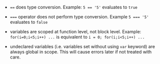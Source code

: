 - `==` does type conversion. Example: `5 == '5'` evaluates to `true`
- `===` operator does not perform type conversion. Example `5 === '5'` evaluates to `false`

- variables are scoped at function level, not block level. Example: `for(i=0;i<5;i++) ...` is equivalent to `i = 0; for(i;i<5;i++) ... `

- undeclared variables (i.e. variables set without using `var` keyword) are always global in scope. This will cause errors later if not treated with care.